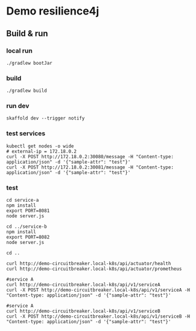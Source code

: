 # Demo resilience4j

## Build & run

### local run
```shell script
./gradlew bootJar
```

### build
```shell script
./gradlew build
```

### run dev
```shell script
skaffold dev --trigger notify
```

### test services
```shell script
kubectl get nodes -o wide
# external-ip = 172.18.0.2
curl -X POST http://172.18.0.2:30080/message -H "Content-type: application/json" -d '{"sample-attr": "test"}'
curl -X POST http://172.18.0.2:30081/message -H "Content-type: application/json" -d '{"sample-attr": "test"}'
```

### test
```shell script
cd service-a
npm install
export PORT=8081 
node server.js

cd ../service-b
npm install
export PORT=8082
node server.js

cd ..

curl http://demo-circuitbreaker.local-k8s/api/actuator/health
curl http://demo-circuitbreaker.local-k8s/api/actuator/prometheus

#service A
curl http://demo-circuitbreaker.local-k8s/api/v1/serviceA
curl -X POST http://demo-circuitbreaker.local-k8s/api/v1/serviceA -H "Content-type: application/json" -d '{"sample-attr": "test"}'

#service A
curl http://demo-circuitbreaker.local-k8s/api/v1/serviceB
curl -X POST http://demo-circuitbreaker.local-k8s/api/v1/serviceB -H "Content-type: application/json" -d '{"sample-attr": "test"}'

```
